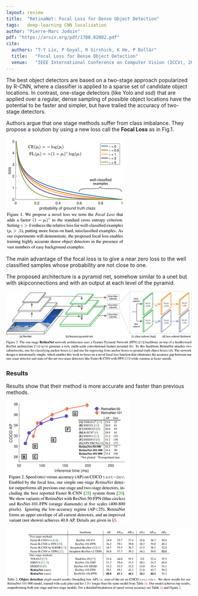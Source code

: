 ```yaml
---
layout: review
title:  "RetinaNet: Focal Loss for Dense Object Detection"
tags:   deep-learning CNN localization
author: "Pierre-Marc Jodoin"
pdf: "https://arxiv.org/pdf/1708.02002.pdf"
cite:
  authors: "T-Y Lin, P Goyal, R Girshick, K He, P Dollár"
  title:   "Focal Loss for Dense Object Detection" 
  venue:   "IEEE International Conference on Computer Vision (ICCV), 2017 "
---
```



The best object detectors are based on a two-stage approach popularized by R-CNN, where a classifier is applied to a sparse set of candidate object locations. In contrast, one-stage detectors (like Yolo and ssd) that are applied over a regular, dense sampling of possible object locations have the potential to be faster and simpler, but have trailed the accuracy of two-stage detectors.

Authors argue that one stage methods suffer from class imbalance.  They propose a solution by using a new loss call the **Focal Loss** as in Fig.1.

![](/deep-learning/images/retinanet/sc01.png)

The main advantage of the focal loss is to give a near zero loss to the well classified samples whose probability are not close to one.  


The proposed architecture is a pyramid net, somehow similar to a unet but with skipconnections and with an output at each level of the pyramid. 

![](/deep-learning/images/retinanet/sc03.png)

### Results

Results show that their method is more accurate and faster than previous methods.

![](/deep-learning/images/retinanet/sc02.png)

![](/deep-learning/images/retinanet/sc04.png)


